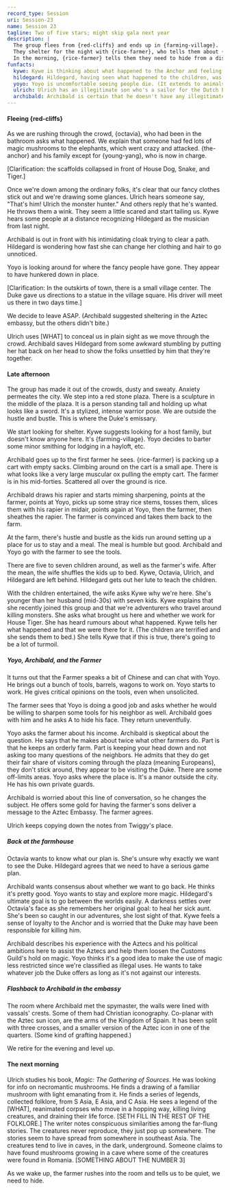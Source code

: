 ```yaml
---
record_type: Session
uri: Session-23
name: Session 23
tagline: Two of five stars; might skip gala next year
description: |
  The group flees from {red-cliffs} and ends up in {farming-village}.
  They shelter for the night with {rice-farmer}, who tells them about {dukes-manor}.
  In the morning, {rice-farmer} tells them they need to hide from a disturbance in town.
funfacts:
  kywe: Kywe is thinking about what happened to the Anchor and feeling guilty. She wonders whether Magic Missile could have helped.
  hildegard: Hildegard, having seen what happened to the children, was brought back to thinking about the children she left back home. She wonders what in their lives she's missed.
  yoyo: Yoyo is uncomfortable seeing people die. (It extends to animals as well, even though he's not a vegetarian.) He's feeling queasy and will be a temporary vegetarian.
  ulrich: Ulrich has an illegitimate son who's a sailor for the Dutch East India Company. He wonders whether he could also have been transported here.
  archibald: Archibald is certain that he doesn't have any illegitimate children because he's never been with a woman.
---
```


#### Fleeing {red-cliffs}

As we are rushing through the crowd, {octavia}, who had been in the bathroom asks what happened. We explain that someone had fed lots of magic mushrooms to the elephants, which went crazy and attacked. {the-anchor} and his family except for {young-yang}, who is now in charge.

[Clarification: the scaffolds collapsed in front of House Dog, Snake, and Tiger.]

Once we're down among the ordinary folks, it's clear that our fancy clothes stick out and we're drawing some glances.
Ulrich hears someone say, "That's him! Ulrich the monster hunter." And others reply that he's wanted.
He throws them a wink.
They seem a little scared and start tailing us.
Kywe hears some people at a distance recognizing Hildegard as the musician from last night.

Archibald is out in front with his intimidating cloak trying to clear a path.
Hildegard is wondering how fast she can change her clothing and hair to go unnoticed.

Yoyo is looking around for where the fancy people have gone.
They appear to have hunkered down in place.

[Clarification: In the outskirts of town, there is a small village center. The Duke gave us directions to a statue in the village square.
His driver will meet us there in two days time.]

We decide to leave ASAP. (Archibald suggested sheltering in the Aztec embassy, but the others didn't bite.)

Ulrich uses [WHAT] to conceal us in plain sight as we move through the crowd.
Archibald saves Hildegard from some awkward stumbling by putting her hat back on her head to show the folks unsettled by him that they're together.

#### Late afternoon

The group has made it out of the crowds, dusty and sweaty.
Anxiety permeates the city.
We step into a red stone plaza. There is a sculpture in the middle of the plaza.
It is a person standing tall and holding up what looks like a sword.
It's a stylized, intense warrior pose.
We are outside the hustle and bustle.
This is where the Duke's emissary.

We start looking for shelter.
Kywe suggests looking for a host family, but doesn't know anyone here.
It's {farming-village}.
Yoyo decides to barter some minor smithing for lodging in a hayloft, etc.

Archibald goes up to the first farmer he sees.
{rice-farmer} is packing up a cart with empty sacks.
Climbing around on the cart is a small ape.
There is what looks like a very large muscular ox pulling the empty cart.
The farmer is in his mid-forties.
Scattered all over the ground is rice.

Archibald draws his rapier and starts miming sharpening, points at the farmer, points at Yoyo, picks up some stray rice stems, tosses them, slices them with his rapier in midair, points again at Yoyo, then the farmer, then sheathes the rapier.
The farmer is convinced and takes them back to the farm.

At the farm, there's hustle and bustle as the kids run around setting up a place for us to stay and a meal.
The meal is humble but good.
Archibald and Yoyo go with the farmer to see the tools.

There are five to seven children around, as well as the farmer's wife.
After the mean, the wife shuffles the kids up to bed.
Kywe, Octavia, Ulrich, and Hildegard are left behind.
Hildegard gets out her lute to teach the children.

With the children entertained, the wife asks Kywe why we're here.
She's younger than her husband (mid-30s) with seven kids.
Kywe explains that she recently joined this group and that we're adventurers who travel around killing monsters.
She asks what brought us here and whether we work for House Tiger.
She has heard rumours about what happened.
Kywe tells her what happened and that we were there for it.
(The children are terrified and she sends them to bed.)
She tells Kywe that if this is true, there's going to be a lot of turmoil.

##### Yoyo, Archibald, and the Farmer

It turns out that the Farmer speaks a bit of Chinese and can chat with Yoyo.
He brings out a bunch of tools, barrels, wagons to work on.
Yoyo starts to work.
He gives critical opinions on the tools, even when unsolicited.

The farmer sees that Yoyo is doing a good job and asks whether he would be willing to sharpen some tools for his neighbor as well.
Archibald goes with him and he asks A to hide his face.
They return uneventfully.

Yoyo asks the farmer about his income.
Archibald is skeptical about the question.
He says that he makes about twice what other farmers do.
Part is that he keeps an orderly farm.
Part is keeping your head down and not asking too many questions of the neighbors.
He admits that they do get their fair share of visitors coming through the plaza (meaning Europeans), they don't stick around, they appear to be visiting the Duke.
There are some off-limits areas.
Yoyo asks where the place is. It's a manor outside the city. He has his own private guards.

Archibald is worried about this line of conversation, so he changes the subject.
He offers some gold for having the farmer's sons deliver a message to the Aztec Embassy.
The farmer agrees.

Ulrich keeps copying down the notes from Twiggy's place.

##### Back at the farmhouse

Octavia wants to know what our plan is.
She's unsure why exactly we want to see the Duke.
Hildegard agrees that we need to have a serious game plan.

Archibald wants consensus about whether we want to go back.
He thinks it's pretty good.
Yoyo wants to stay and explore more magic.
Hildegard's ultimate goal is to go between the worlds easily.
A darkness settles over Octavia's face as she remembers her original goal: to heal her sick aunt. She's been so caught in our adventures, she lost sight of that.
Kywe feels a sense of loyalty to the Anchor and is worried that the Duke may have been responsible for killing him.

Archibald describes his experience with the Aztecs and his political ambitions here to assist the Aztecs and help them loosen the Customs Guild's hold on magic.
Yoyo thinks it's a good idea to make the use of magic less restricted since we're classified as illegal uses.
He wants to take whatever job the Duke offers as long as it's not against our interests.

##### Flashback to Archibald in the embassy

The room where Archibald met the spymaster, the walls were lined with vassals' crests.
Some of them had Christian iconography.
Co-planar with the Aztec sun icon, are the arms of the Kingdom of Spain. It has been split with three crosses, and a smaller version of the Aztec icon in one of the quarters.
(Some kind of grafting happened.)

We retire for the evening and level up.

#### The next morning

Ulrich studies his book, _Magic: The Gathering of Sources_.
He was looking for info on necromantic mushrooms.
He finds a drawing of a familiar mushroom with light emanating from it.
He finds a series of legends, collected folklore, from S Asia, E Asia, and C Asia.
He sees a legend of the [WHAT], reanimated corpses who move in a hopping way, killing living creatures, and draining their life force.
[SETH FILL IN THE REST OF THE FOLKLORE.]
The writer notes conspicuous similarities among the far-flung stories.
The creatures never reproduce, they just pop up somewhere.
The stories seem to have spread from somewhere in southeast Asia.
The creatures tend to live in caves, in the dark, underground.
Someone claims to have found mushrooms growing in a cave where some of the creatures were found in Romania.
[SOMETHING ABOUT THE NUMBER 3]

As we wake up, the farmer rushes into the room and tells us to be quiet, we need to hide.
